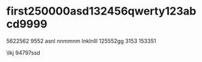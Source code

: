 # first250000asd132456qwerty123abcd9999
5622562
9552
asnl
nnmmnm
lnklnlll
125552gg
3153
153351

\lkj
94797ssd

